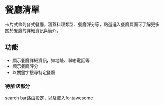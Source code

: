# 餐廳清單
卡片式條列各式餐廳，涵蓋料理類型、餐廳評分等，點選進入餐廳頁面可了解更多關於餐廳的詳細資訊與簡介。

## 功能
- 顯示餐廳詳細資訊，如地址、聯絡電話等
- 顯示餐廳評分
- 以關鍵字搜尋特定餐廳

### 待解決部分
search bar路由設定，以及載入fontawesome